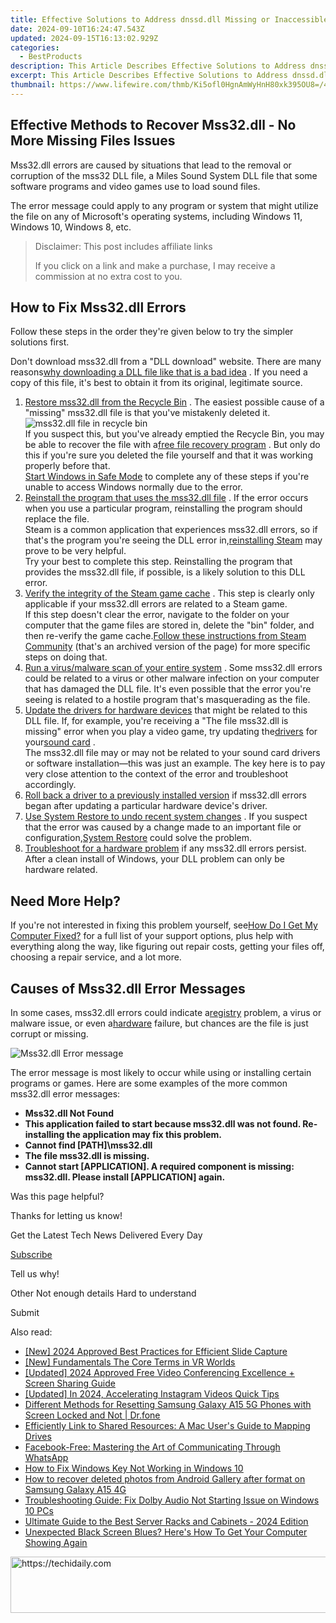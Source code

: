 ```yaml
---
title: Effective Solutions to Address dnssd.dll Missing or Inaccessible Problems
date: 2024-09-10T16:24:47.543Z
updated: 2024-09-15T16:13:02.929Z
categories:
  - BestProducts
description: This Article Describes Effective Solutions to Address dnssd.dll Missing or Inaccessible Problems
excerpt: This Article Describes Effective Solutions to Address dnssd.dll Missing or Inaccessible Problems
thumbnail: https://www.lifewire.com/thmb/Ki5ofl0HgnAmWyHnH80xk395OU8=/400x300/filters:no_upscale():max_bytes(150000):strip_icc():format(webp)/dnssd-dll-error-ecd5de724c9f4bff8fa72e55dbe638d9.png
---
```


## Effective Methods to Recover Mss32.dll - No More Missing Files Issues
 Mss32.dll errors are caused by situations that lead to the removal or corruption of the mss32 DLL file, a Miles Sound System DLL file that some software programs and video games use to load sound files.  

 The error message could apply to any program or system that might utilize the file on any of Microsoft's operating systems, including Windows 11, Windows 10, Windows 8, etc.

>  Disclaimer: This post includes affiliate links
>
>  If you click on a link and make a purchase, I may receive a commission at no extra cost to you.
>

## How to Fix Mss32.dll Errors

 Follow these steps in the order they're given below to try the simpler solutions first.

 Don't download mss32.dll from a "DLL download" website. There are many reasons[why downloading a DLL file like that is a bad idea](https://www.lifewire.com/important-reasons-not-to-download-dll-files-2624455) . If you need a copy of this file, it's best to obtain it from its original, legitimate source.

1. [Restore mss32.dll from the Recycle Bin](https://www.lifewire.com/how-to-restore-deleted-files-from-the-recycle-bin-2624515) . The easiest possible cause of a "missing" mss32.dll file is that you've mistakenly deleted it.  
![mss32.dll file in recycle bin](https://www.lifewire.com/thmb/BFreI6joymY1ydAOY-pM5YboEAU=/1500x0/filters:no_upscale():max_bytes(150000):strip_icc():format(webp)/mss32-dll-recycle-bin-restore-dcd0746c1f1a444c8cc4ca0999ab2820.png)  
 If you suspect this, but you've already emptied the Recycle Bin, you may be able to recover the file with a[free file recovery program](https://www.lifewire.com/free-data-recovery-software-tools-2622893) . But only do this if you're sure you deleted the file yourself and that it was working properly before that.  
[Start Windows in Safe Mode](https://www.lifewire.com/how-do-i-start-windows-in-safe-mode-2624480) to complete any of these steps if you're unable to access Windows normally due to the error.
2. [Reinstall the program that uses the mss32.dll file](https://www.lifewire.com/what-is-the-proper-way-to-reinstall-a-software-program-2624478) . If the error occurs when you use a particular program, reinstalling the program should replace the file.  
 Steam is a common application that experiences mss32.dll errors, so if that's the program you're seeing the DLL error in,[reinstalling Steam](https://store.steampowered.com/about/) may prove to be very helpful.  
 Try your best to complete this step. Reinstalling the program that provides the mss32.dll file, if possible, is a likely solution to this DLL error.
3. [Verify the integrity of the Steam game cache](https://help.steampowered.com/en/faqs/view/0C48-FCBD-DA71-93EB) . This step is clearly only applicable if your mss32.dll errors are related to a Steam game.  
 If this step doesn't clear the error, navigate to the folder on your computer that the game files are stored in, delete the "bin" folder, and then re-verify the game cache.[Follow these instructions from Steam Community](https://web.archive.org/web/20170603075515/http://forums.steampowered.com/forums/showpost.php?p=33249463&postcount=8) (that's an archived version of the page) for more specific steps on doing that.
4. [Run a virus/malware scan of your entire system](https://www.lifewire.com/properly-scan-your-computer-for-viruses-and-other-malware-2624526) . Some mss32.dll errors could be related to a virus or other malware infection on your computer that has damaged the DLL file. It's even possible that the error you're seeing is related to a hostile program that's masquerading as the file.
5. [Update the drivers for hardware devices](https://www.lifewire.com/how-to-update-drivers-in-windows-2619214) that might be related to this DLL file. If, for example, you're receiving a "The file mss32.dll is missing" error when you play a video game, try updating the[drivers](https://www.lifewire.com/what-is-a-device-driver-2625796) for your[sound card](https://www.lifewire.com/what-is-a-sound-card-2618160) .  
 The mss32.dll file may or may not be related to your sound card drivers or software installation—this was just an example. The key here is to pay very close attention to the context of the error and troubleshoot accordingly.
6. [Roll back a driver to a previously installed version](https://www.lifewire.com/how-to-roll-back-a-driver-in-windows-2619217) if mss32.dll errors began after updating a particular hardware device's driver.
7. [Use System Restore to undo recent system changes](https://www.lifewire.com/how-to-use-system-restore-in-windows-2626131) . If you suspect that the error was caused by a change made to an important file or configuration,[System Restore](https://www.lifewire.com/what-is-system-restore-2626022) could solve the problem.
8. [Troubleshoot for a hardware problem](https://www.lifewire.com/fix-a-dll-issue-caused-by-a-hardware-problem-2624493) if any mss32.dll errors persist. After a clean install of Windows, your DLL problem can only be hardware related.

## Need More Help?

 If you're not interested in fixing this problem yourself, see[How Do I Get My Computer Fixed?](https://www.lifewire.com/how-do-i-get-my-computer-fixed-2625167) for a full list of your support options, plus help with everything along the way, like figuring out repair costs, getting your files off, choosing a repair service, and a lot more.

## Causes of Mss32.dll Error Messages

 In some cases, mss32.dll errors could indicate a[registry](https://www.lifewire.com/windows-registry-2625992) problem, a virus or malware issue, or even a[hardware](https://www.lifewire.com/computer-hardware-2625895) failure, but chances are the file is just corrupt or missing.

![Mss32.dll Error message](https://www.lifewire.com/thmb/OL_mbrfUYV_adlrPse0_MhgqeOI=/1500x0/filters:no_upscale():max_bytes(150000):strip_icc():format(webp)/mss32-dll-error-58bed2ee3df78c353cdaa5b4.png)

 The error message is most likely to occur while using or installing certain programs or games. Here are some examples of the more common mss32.dll error messages:

* **Mss32.dll Not Found**
* **This application failed to start because mss32.dll was not found. Re-installing the application may fix this problem.**
* **Cannot find \[PATH\]\\mss32.dll**
* **The file mss32.dll is missing.**
* **Cannot start \[APPLICATION\]. A required component is missing: mss32.dll. Please install \[APPLICATION\] again.**

Was this page helpful?

Thanks for letting us know!

 Get the Latest Tech News Delivered Every Day

[Subscribe](https://www.lifewire.com/#)

Tell us why!

 Other  Not enough details  Hard to understand

 Submit

<ins class="adsbygoogle"
     style="display:block"
     data-ad-format="autorelaxed"
     data-ad-client="ca-pub-7571918770474297"
     data-ad-slot="1223367746"></ins>

<ins class="adsbygoogle"
     style="display:block"
     data-ad-client="ca-pub-7571918770474297"
     data-ad-slot="8358498916"
     data-ad-format="auto"
     data-full-width-responsive="true"></ins>

<span class="atpl-alsoreadstyle">Also read:</span>
<div><ul>
<li><a href="https://screen-sharing-recording.techidaily.com/new-2024-approved-best-practices-for-efficient-slide-capture/"><u>[New] 2024 Approved Best Practices for Efficient Slide Capture</u></a></li>
<li><a href="https://vp-tips.techidaily.com/new-fundamentals-the-core-terms-in-vr-worlds/"><u>[New] Fundamentals The Core Terms in VR Worlds</u></a></li>
<li><a href="https://video-capture.techidaily.com/updated-2024-approved-free-video-conferencing-excellence-plus-screen-sharing-guide/"><u>[Updated] 2024 Approved Free Video Conferencing Excellence + Screen Sharing Guide</u></a></li>
<li><a href="https://instagram-videos.techidaily.com/updated-in-2024-accelerating-instagram-videos-quick-tips/"><u>[Updated] In 2024, Accelerating Instagram Videos Quick Tips</u></a></li>
<li><a href="https://techidaily.com/different-methods-for-resetting-samsung-galaxy-a15-5g-phones-with-screen-locked-and-not-drfone-by-drfone-reset-android-reset-android/"><u>Different Methods for Resetting Samsung Galaxy A15 5G Phones with Screen Locked and Not | Dr.fone</u></a></li>
<li><a href="https://techno-recovery.techidaily.com/efficiently-link-to-shared-resources-a-mac-users-guide-to-mapping-drives/"><u>Efficiently Link to Shared Resources: A Mac User's Guide to Mapping Drives</u></a></li>
<li><a href="https://techno-recovery.techidaily.com/facebook-free-mastering-the-art-of-communicating-through-whatsapp/"><u>Facebook-Free: Mastering the Art of Communicating Through WhatsApp</u></a></li>
<li><a href="https://common-error.techidaily.com/how-to-fix-windows-key-not-working-in-windows-10/"><u>How to Fix Windows Key Not Working in Windows 10</u></a></li>
<li><a href="https://blog-min.techidaily.com/how-to-recover-deleted-photos-from-android-gallery-after-format-on-samsung-galaxy-a15-4g-by-stellar-photo-recovery-android-mobile-photo-recover/"><u>How to recover deleted photos from Android Gallery after format on Samsung Galaxy A15 4G</u></a></li>
<li><a href="https://sound-issues.techidaily.com/troubleshooting-guide-fix-dolby-audio-not-starting-issue-on-windows-10-pcs/"><u>Troubleshooting Guide: Fix Dolby Audio Not Starting Issue on Windows 10 PCs</u></a></li>
<li><a href="https://techno-recovery.techidaily.com/ultimate-guide-to-the-best-server-racks-and-cabinets-2024-edition/"><u>Ultimate Guide to the Best Server Racks and Cabinets - 2024 Edition</u></a></li>
<li><a href="https://techno-recovery.techidaily.com/unexpected-black-screen-blues-heres-how-to-get-your-computer-showing-again/"><u>Unexpected Black Screen Blues? Here's How To Get Your Computer Showing Again</u></a></li>
</ul></div>

<!-- affiliate ads begin -->
<a href="https://wigfever.sjv.io/c/5597632/2014851/22899" target="_top" id="2014851">
  <img src="//a.impactradius-go.com/display-ad/22899-2014851" border="0" alt="https://techidaily.com" width="728" height="90"/>
</a>
<img height="0" width="0" src="https://wigfever.sjv.io/i/5597632/2014851/22899" style="position:absolute;visibility:hidden;" border="0" />
<!-- affiliate ads end -->

